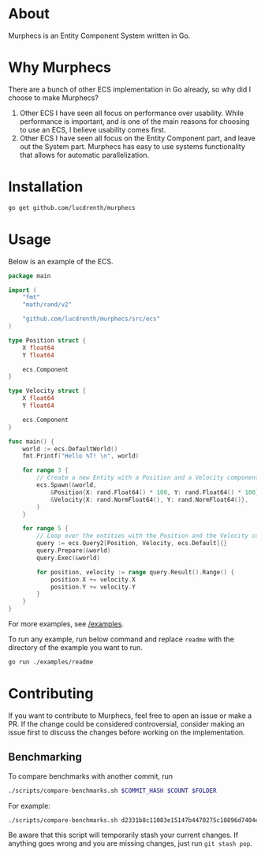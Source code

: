 # About
Murphecs is an Entity Component System written in Go.

# Why Murphecs
There are a bunch of other ECS implementation in Go already, so why did I choose to make Murphecs? 

1. Other ECS I have seen all focus on performance over usability. While performance is important, and is one of the main reasons for choosing to use an ECS, I believe usability comes first. 
2. Other ECS I have seen all focus on the Entity Component part, and leave out the System part. Murphecs has easy to use systems functionality that allows for automatic parallelization.

# Installation
```bash
go get github.com/lucdrenth/murphecs
```

# Usage
Below is an example of the ECS. 
```go
package main

import (
	"fmt"
	"math/rand/v2"

	"github.com/lucdrenth/murphecs/src/ecs"
)

type Position struct {
	X float64
	Y float64

	ecs.Component
}

type Velocity struct {
	X float64
	Y float64

	ecs.Component
}

func main() {
	world := ecs.DefaultWorld()
	fmt.Printf("Hello %T! \n", world)

	for range 3 {
		// Create a new Entity with a Position and a Velocity component
		ecs.Spawn(&world,
			&Position{X: rand.Float64() * 100, Y: rand.Float64() * 100},
			&Velocity{X: rand.NormFloat64(), Y: rand.NormFloat64()},
		)
	}

	for range 5 {
		// Loop over the entities with the Position and the Velocity component
		query := ecs.Query2[Position, Velocity, ecs.Default]{}
		query.Prepare(&world)
		query.Exec(&world)

		for position, velocity := range query.Result().Range() {
			position.X += velocity.X
			position.Y += velocity.Y
		}
	}
}
```

For more examples, see [/examples](./examples/).

To run any example, run below command and replace `readme` with the directory of the example you want to run.
```bash
go run ./examples/readme
```

# Contributing
If you want to contribute to Murphecs, feel free to open an issue or make a PR. If the change could be considered controversial, consider making an issue first to discuss the changes before working on the implementation. 

## Benchmarking
To compare benchmarks with another commit, run
```bash
./scripts/compare-benchmarks.sh $COMMIT_HASH $COUNT $FOLDER
```

For example:
```bash
./scripts/compare-benchmarks.sh d2331b8c11083e15147b4470275c18896d7404e3 10 ./benchmark/
```

Be aware that this script will temporarily stash your current changes. If anything goes wrong and you are missing changes, just run `git stash pop`.
